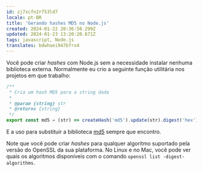 ```yaml
---
id: zj7xcfn2r753ld7
locale: pt-BR
title: 'Gerando hashes MD5 no Node.js'
created: 2024-01-22 20:36:58.299Z
updated: 2024-01-23 13:20:20.671Z
tags: javascript, Node.js
translates: bdwhaei947bfrx4
---
```

Você pode criar _hashes_ com Node.js sem a necessidade instalar nenhuma biblioteca externa. Normalmente eu crio a seguinte função utilitária nos projetos em que trabalho:

```javascript
/**
 * Cria um hash MD5 para a string dada
 *
 * @param {string} str
 * @returns {string}
 */
export const md5 = (str) => createHash('md5').update(str).digest('hex')
```

E a uso para substituir a biblioteca [md5](https://www.npmjs.com/package/md5) sempre que encontro.

Note que você pode criar _hashes_ para qualquer algoritmo suportado pela versão do OpenSSL da sua plataforma. No Linux e no Mac, você pode ver quais os algoritmos disponíveis com o comando `openssl list -digest-algorithms`.
